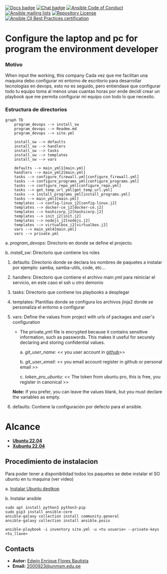 [![Docs badge](https://img.shields.io/badge/docs-latest-brightgreen.svg)](https://docs.ansible.com/ansible/latest/)
[![Chat badge](https://img.shields.io/badge/chat-IRC-brightgreen.svg)](https://docs.ansible.com/ansible/latest/community/communication.html)
[![Ansible Code of Conduct](https://img.shields.io/badge/code%20of%20conduct-Ansible-silver.svg)](https://docs.ansible.com/ansible/latest/community/code_of_conduct.html)
[![Ansible mailing lists](https://img.shields.io/badge/mailing%20lists-Ansible-orange.svg)](https://docs.ansible.com/ansible/latest/community/communication.html#mailing-list-information)
[![Repository License](https://img.shields.io/badge/license-GPL%20v3.0-brightgreen.svg)](https://www.gnu.org/licenses/gpl-3.0.html)
[![Ansible CII Best Practices certification](https://bestpractices.coreinfrastructure.org/projects/2372/badge)](https://bestpractices.coreinfrastructure.org/projects/2372)

# Configure the laptop and pc for program the environment developer

### Motivo
When input the working, this company 
Cada vez que me facilitan una maquina debo configurar mi entorno de escritorio para desarrollar tecnologías en devops, esto no es seguido, pero entiendase que configurar todo tu equipo toma al menos unas cuantas horas por ende decidí crear un playbook que me permita configurar mi equipo con todo lo que necesito.

### Estructura de directorios
```mermaid
graph TD
    program_devops --> install_sw
    program_devops --> Readme.md
    program_devops --> site.yml

    install_sw --> defaults
    install_sw --> handlers
    install_sw --> tasks
    install_sw --> templates
    install_sw --> vars

    defaults --> main_yml1[main.yml]
    handlers --> main_yml2[main.yml]
    tasks --> configure_firewall.yml[configure_firewall.yml]
    tasks --> configure_programs_yml[configure_programs.yml]
    tasks --> configure_repo_yml[configure_repo.yml]
    tasks --> get_temp_url_yml[get_temp_url.yml]
    tasks --> install_programs_yml[install_programs.yml]
    tasks --> main_yml3[main.yml]
    templates --> config-linux_j2[config-linux.j2]
    templates --> docker-ce_j2[docker-ce.j2]
    templates --> hashicorp_j2[hashicorp.j2]
    templates --> init_j2[init.j2]
    templates --> nodejs_j2[nodejs.j2]
    templates --> virtualbox_j2[virtualbox.j2]
    vars --> main_yml4[main.yml]
    vars --> private.yml
```

a. *program_devops*: Directorio en donde se define el projecto.

b. *install_sw*: Directorio que contiene los roles

1. defaults: Directorio donde se declara los nombres de paquetes a instalar por ejemplo: samba, samba-utils, code, etc...

2. handlers: Directorio que contiene el archivo main.yml para reiniciar el servicio, en este caso el ssh u otro demonio

3. tasks: Directorio que contiene los playbooks a desplegar

4. templates: Plantillas donde se configura los archivos jinja2 donde se personaliza el entorno a configurar

5. vars: Define the values from project with urls of packages and user's configuration
    * The private_yml file is encrypted because it contains sensitive information, such as passwords. This makes it useful for securely declaring and storing confidential values.

        a. _git_user_name_: << you user account in [github](https://github.com)>>

        b. _git_user_email_: << you email account register in github or personal email >>

        c. _token_pro_ubuntu_: << The token from ubuntu pro, this is free, you register in canonical >>
        
    **Note:** If you prefer, you can leave the values blank, but you must declare the variables as empty.
6. defaults: Contiene la configuración por defecto para el ansible.

# Alcance

- **[Ubuntu 22.04](https://www.ubuntu.com)** 
- **[Xubuntu 22.04](https://xubuntu.org/)**

## Procedimiento de instalacion
Para poder tener a disponibilidad todos los paquetes se debe instalar el SO ubuntu en tu maquina (ver video) 

a. [Instalar Ubuntu destkop](https://www.youtube.com/watch?v=8MRibUo9VAA)

b. Instalar ansible 

```shell
sudo apt install python3 python3-pip
sudo pip3 install ansible-core
ansible-galaxy collection install community.general
ansible-galaxy collection install ansible.posix
```

```shell
ansible-playbook -i inventory site.yml -u <tu usuario> --private-keys <tu_llave>
```

## Contacts
* **Autor:** [Edwin Enrique Flores Bautista](https://www.linkedin.com/in/edwin-enrique-flores-bautista/)
* **Email:** 2000923@unmsm.edu.pe
